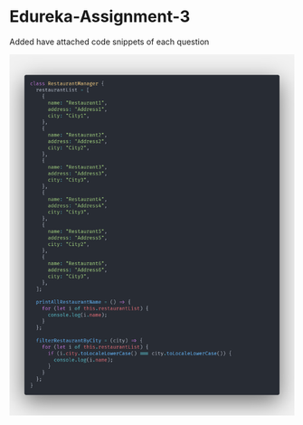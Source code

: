 # Edureka-Assignment-3

Added have attached code snippets of each question

![Solution1](./images/solution%201.png)
